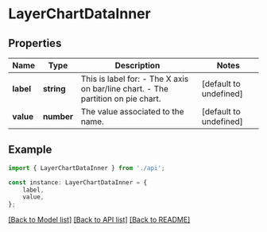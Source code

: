 # LayerChartDataInner


## Properties

Name | Type | Description | Notes
------------ | ------------- | ------------- | -------------
**label** | **string** | This is label for:  - The X axis on bar/line chart. - The partition on pie chart.  | [default to undefined]
**value** | **number** | The value associated to the name.  | [default to undefined]

## Example

```typescript
import { LayerChartDataInner } from './api';

const instance: LayerChartDataInner = {
    label,
    value,
};
```

[[Back to Model list]](../README.md#documentation-for-models) [[Back to API list]](../README.md#documentation-for-api-endpoints) [[Back to README]](../README.md)
